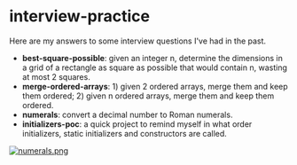 # interview-practice
Here are my answers to some interview questions I've had in the past.

- **best-square-possible**: given an integer n, determine the dimensions in a grid of a rectangle as square as possible that would contain n, wasting at most 2 squares.
- **merge-ordered-arrays**: 1) given 2 ordered arrays, merge them and keep them ordered; 2) given n ordered arrays, merge them and keep them ordered.
- **numerals**: convert a decimal number to Roman numerals.
- **initializers-poc**: a quick project to remind myself in what order initializers, static initializers and constructors are called.

[![numerals.png](https://i.postimg.cc/NMH9JH8S/numerals.png)](https://postimg.cc/njnhMMPG)
